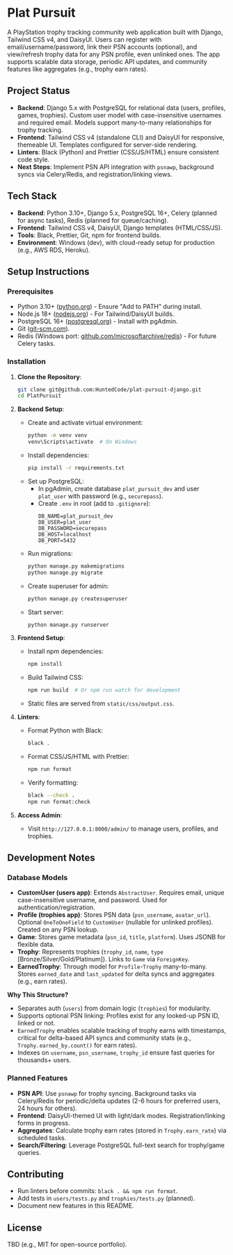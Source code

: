 # Plat Pursuit

A PlayStation trophy tracking community web application built with Django, Tailwind CSS v4, and DaisyUI. Users can register with email/username/password, link their PSN accounts (optional), and view/refresh trophy data for any PSN profile, even unlinked ones. The app supports scalable data storage, periodic API updates, and community features like aggregates (e.g., trophy earn rates).

## Project Status

- **Backend**: Django 5.x with PostgreSQL for relational data (users, profiles, games, trophies). Custom user model with case-insensitive usernames and required email. Models support many-to-many relationships for trophy tracking.
- **Frontend**: Tailwind CSS v4 (standalone CLI) and DaisyUI for responsive, themeable UI. Templates configured for server-side rendering.
- **Linters**: Black (Python) and Prettier (CSS/JS/HTML) ensure consistent code style.
- **Next Steps**: Implement PSN API integration with `psnawp`, background syncs via Celery/Redis, and registration/linking views.

## Tech Stack

- **Backend**: Python 3.10+, Django 5.x, PostgreSQL 16+, Celery (planned for async tasks), Redis (planned for queue/caching).
- **Frontend**: Tailwind CSS v4, DaisyUI, Django templates (HTML/CSS/JS).
- **Tools**: Black, Prettier, Git, npm for frontend builds.
- **Environment**: Windows (dev), with cloud-ready setup for production (e.g., AWS RDS, Heroku).

## Setup Instructions

### Prerequisites

- Python 3.10+ ([python.org](https://www.python.org/downloads/)) - Ensure "Add to PATH" during install.
- Node.js 18+ ([nodejs.org](https://nodejs.org/)) - For Tailwind/DaisyUI builds.
- PostgreSQL 16+ ([postgresql.org](https://www.postgresql.org/download/windows/)) - Install with pgAdmin.
- Git ([git-scm.com](https://git-scm.com/downloads)).
- Redis (Windows port: [github.com/microsoftarchive/redis](https://github.com/microsoftarchive/redis/releases)) - For future Celery tasks.

### Installation

1. **Clone the Repository**:

   ```bash
   git clone git@github.com:HuntedCode/plat-pursuit-django.git
   cd PlatPursuit
   ```

2. **Backend Setup**:
   - Create and activate virtual environment:
     ```bash
     python -m venv venv
     venv\Scripts\activate  # On Windows
     ```
   - Install dependencies:
     ```bash
     pip install -r requirements.txt
     ```
   - Set up PostgreSQL:
     - In pgAdmin, create database `plat_pursuit_dev` and user `plat_user` with password (e.g., `securepass`).
     - Create `.env` in root (add to `.gitignore`):
       ```
       DB_NAME=plat_pursuit_dev
       DB_USER=plat_user
       DB_PASSWORD=securepass
       DB_HOST=localhost
       DB_PORT=5432
       ```
   - Run migrations:
     ```bash
     python manage.py makemigrations
     python manage.py migrate
     ```
   - Create superuser for admin:
     ```bash
     python manage.py createsuperuser
     ```
   - Start server:
     ```bash
     python manage.py runserver
     ```

3. **Frontend Setup**:
   - Install npm dependencies:
     ```bash
     npm install
     ```
   - Build Tailwind CSS:
     ```bash
     npm run build  # Or npm run watch for development
     ```
   - Static files are served from `static/css/output.css`.

4. **Linters**:
   - Format Python with Black:
     ```bash
     black .
     ```
   - Format CSS/JS/HTML with Prettier:
     ```bash
     npm run format
     ```
   - Verify formatting:
     ```bash
     black --check .
     npm run format:check
     ```

5. **Access Admin**:
   - Visit `http://127.0.0.1:8000/admin/` to manage users, profiles, and trophies.

## Development Notes

### Database Models

- **CustomUser (users app)**: Extends `AbstractUser`. Requires email, unique case-insensitive username, and password. Used for authentication/registration.
- **Profile (trophies app)**: Stores PSN data (`psn_username`, `avatar_url`). Optional `OneToOneField` to `CustomUser` (nullable for unlinked profiles). Created on any PSN lookup.
- **Game**: Stores game metadata (`psn_id`, `title`, `platform`). Uses JSONB for flexible data.
- **Trophy**: Represents trophies (`trophy_id`, `name`, `type` [Bronze/Silver/Gold/Platinum]). Links to `Game` via `ForeignKey`.
- **EarnedTrophy**: Through model for `Profile`-`Trophy` many-to-many. Stores `earned_date` and `last_updated` for delta syncs and aggregates (e.g., earn rates).

**Why This Structure?**

- Separates auth (`users`) from domain logic (`trophies`) for modularity.
- Supports optional PSN linking: Profiles exist for any looked-up PSN ID, linked or not.
- `EarnedTrophy` enables scalable tracking of trophy earns with timestamps, critical for delta-based API syncs and community stats (e.g., `Trophy.earned_by.count()` for earn rates).
- Indexes on `username`, `psn_username`, `trophy_id` ensure fast queries for thousands+ users.

### Planned Features

- **PSN API**: Use `psnawp` for trophy syncing. Background tasks via Celery/Redis for periodic/delta updates (2-6 hours for preferred users, 24 hours for others).
- **Frontend**: DaisyUI-themed UI with light/dark modes. Registration/linking forms in progress.
- **Aggregates**: Calculate trophy earn rates (stored in `Trophy.earn_rate`) via scheduled tasks.
- **Search/Filtering**: Leverage PostgreSQL full-text search for trophy/game queries.

## Contributing

- Run linters before commits: `black . && npm run format`.
- Add tests in `users/tests.py` and `trophies/tests.py` (planned).
- Document new features in this README.

## License

TBD (e.g., MIT for open-source portfolio).
